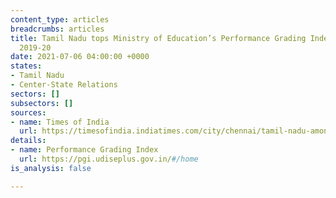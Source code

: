 ```yaml
---
content_type: articles
breadcrumbs: articles
title: Tamil Nadu tops Ministry of Education’s Performance Grading Index (PGI) for
  2019-20
date: 2021-07-06 04:00:00 +0000
states:
- Tamil Nadu
- Center-State Relations
sectors: []
subsectors: []
sources:
- name: Times of India
  url: https://timesofindia.indiatimes.com/city/chennai/tamil-nadu-among-top-five-achievers-education-index/articleshow/92504431.cms
details:
- name: Performance Grading Index
  url: https://pgi.udiseplus.gov.in/#/home
is_analysis: false

---
```

